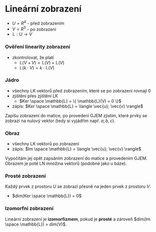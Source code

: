 # Lineární zobrazení

- $U = R^4$ - před zobrazením
- $V = R^3$ - po zobrazení
- $\mathbb{L} : U \to V$

### Ověření linearity zobrazení

- zkontrolovat, že platí
	- $\mathbb{L}(V + V) = \mathbb{L}(V) + \mathbb{L}(V)$
	- $\mathbb{L}(k \cdot V) = k \cdot \mathbb{L}(V)$

### Jádro

- všechny LK vektorů před zobrazením, které se po zobrazení rovnají 0
- zjištění přes zjištění LK
	- $Ker \space \mathbb{L} = \{ \mathbb{L}(V) = 0 \}$
- zápis: $Ker \space \mathbb{L} = \langle \vec{u}; \vec{v} \rangle$

Zapíšu zobrazení do matice, po provedení GJEM zjistím, které prvky se zobrazí na nulový vektor (tedy si vyjádřím např. $a, b, c$).

### Obraz

- všechny LK vektorů po zobrazení
- zápis: $Im \space \mathbb{L} = \langle \vec{u}; \vec{v} \rangle$

Vypočítám jej opět zapsáním zobrazení do matice a provedením GJEM. Obrazem je poté LN množina vektorů (podobné jako u báze).

### Prosté zobrazení

Každý prvek z prostoru $U$ se zobrazí přesně na jeden prvek z prostoru $V$.
- $dim(Ker \space \mathbb{L}) = 0$

### Izomorfní zobrazení

Lineární zobrazení je **izomorfizmem**, pokud je **prosté** a zároveň $dim(Im \space \mathbb{L}) = dim(V)$.